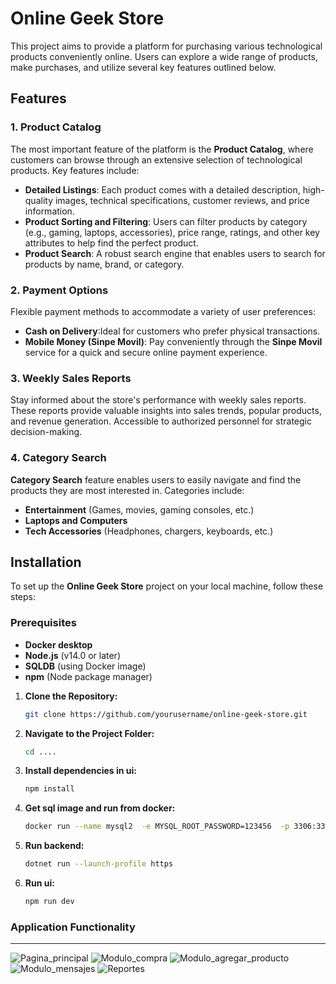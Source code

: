 # Online Geek Store

This project aims to provide a platform for purchasing various technological products conveniently online. Users can explore a wide range of products, make purchases, and utilize several key features outlined below.

## Features

### 1. Product Catalog
The most important feature of the platform is the **Product Catalog**, where customers can browse through an extensive selection of technological products. Key features include:
- **Detailed Listings**: Each product comes with a detailed description, high-quality images, technical specifications, customer reviews, and price information.
- **Product Sorting and Filtering**: Users can filter products by category (e.g., gaming, laptops, accessories), price range, ratings, and other key attributes to help find the perfect product.
- **Product Search**: A robust search engine that enables users to search for products by name, brand, or category.

### 2. Payment Options
Flexible payment methods to accommodate a variety of user preferences:
- **Cash on Delivery**:Ideal for customers who prefer physical transactions.
- **Mobile Money (Sinpe Movil)**: Pay conveniently through the **Sinpe Movil** service for a quick and secure online payment experience.
  

### 3. Weekly Sales Reports
Stay informed about the store's performance with weekly sales reports. These reports provide valuable insights into sales trends, popular products, and revenue generation. Accessible to authorized personnel for strategic decision-making.

### 4. Category Search
**Category Search** feature enables users to easily navigate and find the products they are most interested in. Categories include:
- **Entertainment** (Games, movies, gaming consoles, etc.)
- **Laptops and Computers**
- **Tech Accessories** (Headphones, chargers, keyboards, etc.)

## Installation

To set up the **Online Geek Store** project on your local machine, follow these steps:

### Prerequisites
- **Docker desktop** 
- **Node.js** (v14.0 or later)
- **SQLDB** (using Docker image)
- **npm** (Node package manager)

1. **Clone the Repository:**
   ```bash
   git clone https://github.com/yourusername/online-geek-store.git

2. **Navigate to the Project Folder:**
   ```bash
   cd ....

3. **Install dependencies in ui:**
   ```bash
   npm install

4. **Get sql image and run from docker:**
   ```bash
   docker run --name mysql2  -e MYSQL_ROOT_PASSWORD=123456  -p 3306:3306 mysql

5. **Run backend:**
    ```bash
   dotnet run --launch-profile https

6. **Run ui:**
    ```bash
   npm run dev 

### Application Functionality
---
![Pagina_principal](images/pagina_inicial.png)
![Modulo_compra](images/modulo_compra.png)
![Modulo_agregar_producto](images/modulo_agregar_producto.png)
![Modulo_mensajes](images/modulo_mensajes.png)
![Reportes](images/reportes.png)
